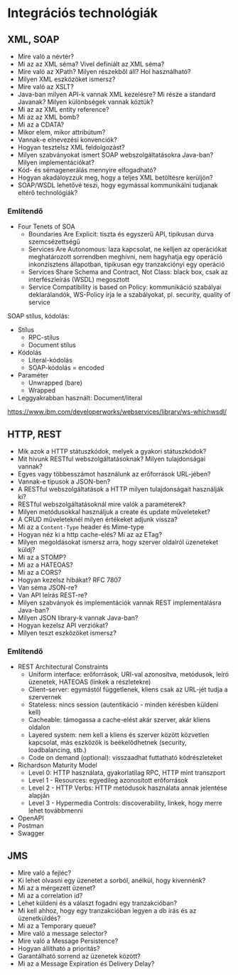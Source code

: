 # Integrációs technológiák

## XML, SOAP

* Mire való a névtér?
* Mi az az XML séma? Vivel definiált az XML séma?
* Mire való az XPath? Milyen részekből áll? Hol használható?
* Milyen XML eszközöket ismersz?
* Mire való az XSLT?
* Java-ban milyen API-k vannak XML kezelésre? Mi része a standard Javanak? Milyen különbségek vannak köztük?
* Mi az az XML entity reference?
* Mi az az XML bomb?
* Mi az a CDATA?
* Mikor elem, mikor attribútum?
* Vannak-e elnevezési konvenciók?
* Hogyan tesztelsz XML feldolgozást?
* Milyen szabványokat ismert SOAP webszolgáltatásokra Java-ban? Milyen implementációkat?
* Kód- és sémagenerálás mennyire elfogadható?
* Hogyan akadáloyzzuk meg, hogy a teljes XML betöltésre kerüljön?
* SOAP/WSDL lehetővé teszi, hogy egymással kommunikálni tudjanak eltérő technológiák?

### Említendő

* Four Tenets of SOA
	* Boundaries Are Explicit: tiszta és egyszerű API, tipikusan durva szemcsézettségű
	* Services Are Autonomous: laza kapcsolat, ne kelljen az operációkat meghatározott sorrendben meghívni, nem hagyhatja egy operáció inkonzisztens állapotban, tipikusan egy tranzakciónyi egy operáció
	* Services Share Schema and Contract, Not Class: black box, csak az interfészleírás (WSDL) megosztott
	* Service Compatibility is based on Policy: kommunikáció szabályai deklarálandók, WS-Policy írja le a szabályokat, pl. security, quality of service

SOAP stílus, kódolás:

* Stílus
    * RPC-stílus
    * Document stílus
* Kódolás
    * Literal-kódolás
    * SOAP-kódolás = encoded
* Paraméter
    * Unwrapped (bare)
    * Wrapped
* Leggyakrabban használt: Document/literal

https://www.ibm.com/developerworks/webservices/library/ws-whichwsdl/


## HTTP, REST

* Mik azok a HTTP státuszkódok, melyek a gyakori státuszkódok?
* Mit hívunk RESTful webszolgáltatásoknak? Milyen tulajdonságai vannak?
* Egyes vagy többesszámot használunk az erőforrások URL-jében?
* Vannak-e típusok a JSON-ben?
* A RESTful webszolgáltatások a HTTP milyen tulajdonságait használják ki?
* RESTful webszolgáltatásoknál mire valók a paraméterek?
* Milyen metódusokkal használjuk a create és update műveleteket?
* A CRUD műveleteknél milyen értékeket adjunk vissza?
* Mi az a `Content-Type` header és Mime-type
* Hogyan néz ki a http cache-elés? Mi az az ETag?
* Milyen megoldásokat ismersz arra, hogy szerver oldalról üzeneteket küldj?
* Mi az a STOMP?
* Mi az a HATEOAS?
* Mi az a CORS?
* Hogyan kezelsz hibákat? RFC 7807
* Van séma JSON-re?
* Van API leírás REST-re?
* Milyen szabványok és implementációk vannak REST implementálásra Java-ban?
* Milyen JSON library-k vannak Java-ban?
* Hogyan kezelsz API verziókat?
* Milyen teszt eszközöket ismersz?

### Említendő

* REST Architectural Constraints
	* Uniform interface: erőforrások, URI-val azonosítva, metódusok, leíró üzenetek, HATEOAS (linkek a részletekre)
	* Client–server: egymástól függetlenek, kliens csak az URL-jét tudja a szervernek
	* Stateless: nincs session (autentikáció - minden kérésben küldeni kell)
	* Cacheable: támogassa a cache-elést akár szerver, akár kliens oldalon
	* Layered system: nem kell a kliens és szerver között közvetlen kapcsolat, más eszközök is beékelődhetnek (security, loadbalancing, stb.)
	* Code on demand (optional): visszaadhat futtatható kódrészleteket
* Richardson Maturity Model
	* Level 0: HTTP használata, gyakorlatilag RPC, HTTP mint transzport
	* Level 1 - Resources: egyedileg azonosított erőforrások
	* Level 2 - HTTP Verbs: HTTP metódusok használata annak jelentése alapján
	* Level 3 - Hypermedia Controls: discoverability, linkek, hogy merre lehet továbbmenni
* OpenAPI
* Postman
* Swagger

## JMS

* Mire való a fejléc?
* Ki lehet olvasni egy üzenetet a sorból, anélkül, hogy kivennénk?
* Mi az a mérgezett üzenet?
* Mi az a correlation id?
* Lehet küldeni és a választ fogadni egy tranzakcióban?
* Mi kell ahhoz, hogy egy tranzakcióban legyen a db írás és az üzenetküldés?
* Mi az a Temporary queue?
* Mire való a message selector?
* Mire való a Message Persistence?
* Hogyan állítható a prioritás?
* Garantálható sorrend az üzenetek között?
* Mi az a Message Expiration és Delivery Delay?
